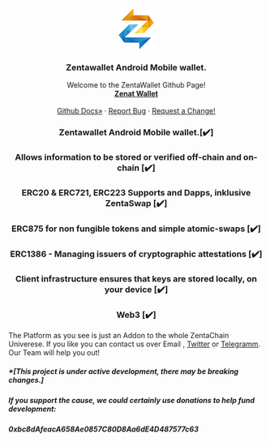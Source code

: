 
<!--
*** Hey, Welcome to ZentaChain READMEs. I hope you like it :)
-->



<!-- Zenta LOGO -->
<br />
<p align="center">
  <a href="zentachain.com">
    <img src="logo.png" alt="Logo" width="70" height="80">
  </a>

  <h3 align="center">Zentawallet Android Mobile wallet.</h3>

  <p align="center">
   Welcome to the ZentaWallet Github Page!
    <br />
    <a href="https://github.com/ZentaChain/Zentawallet/"><strong>Zenat Wallet</strong></a>
    <br />
    <br />
    <a href="https://github.com/ZentaChain/Zentadex/tree/master/dex">Github Docs»</a>
    ·
    <a href="https://github.com/ZentaChain/Zentadex/tree/master/dex">Report Bug</a>
    ·
    <a href="https://github.com/ZentaChain/Zentadex/tree/master/dex">Request a Change!</a>
  </p>
</p>

<!-- CHECKLIST-->
<h3 align="center">
Zentawallet Android Mobile wallet.[✔️]
</h3><h3 align="center">
Allows information to be stored or verified off-chain and on-chain [✔️]
</h3><h3 align="center">
ERC20 & ERC721, ERC223 Supports and Dapps, inklusive ZentaSwap [✔️]
<h3 align="center">
ERC875 for non fungible tokens and simple atomic-swaps [✔️]
</h3><h3 align="center">
ERC1386 - Managing issuers of cryptographic attestations [✔️]
<h3 align="center">
Client infrastructure ensures that keys are stored locally, on your device [✔️]
</h3><h3 align="center">
Web3 [✔️]
</h3>

<!-- ABOUT ZENTA WALLET -->


The Platform as you see is just an Addon to the whole ZentaChain Univerese. If you like you can contact us over Email , [Twitter](https://twitter.com/zentachain) or [Telegramm](https://t.me/ZentachainOfficialChat). Our Team will help you out!

##### *[This project is under active development, there may be breaking changes.]

##### If you support the cause, we could certainly use donations to help fund development:

##### 0xbc8dAfeacA658Ae0857C80D8Aa6dE4D487577c63


